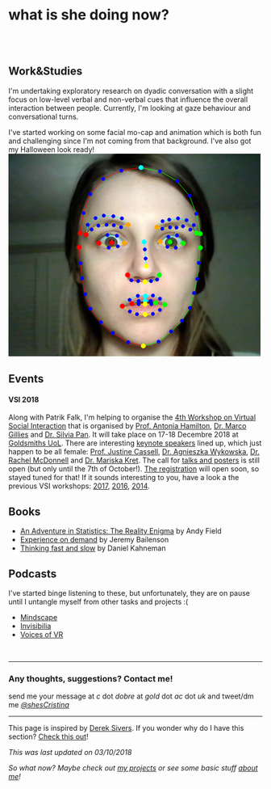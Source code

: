 # **what is she doing now?**
<br><br>
## Work&Studies

I'm undertaking exploratory research on dyadic conversation with a slight focus on low-level verbal and non-verbal cues that influence the overall interaction between people. Currently, I'm looking at gaze behaviour and conversational turns.

I've started working on some facial mo-cap and animation which is both fun and challenging since I'm not coming from that background. I've also got my Halloween look ready!
![spooky me](/assets/img/memarkers.PNG)

## Events 
#### VSI 2018
Along with Patrik Falk, I'm helping to organise the [4th Workshop on Virtual Social Interaction](https://sites.google.com/view/vsi2018/home) that is organised by [Prof. Antonia Hamilton](https://www.ucl.ac.uk/icn/research/research-groups/social-neuroscience), [Dr. Marco Gillies](https://www.doc.gold.ac.uk/~mas02mg/MarcoGillies/) and [Dr. Silvia Pan](https://sites.google.com/site/panxueni/). It will take place on 17-18 Decembre 2018 at [Goldsmiths UoL](https://www.gold.ac.uk). There are interesting [keynote speakers](https://sites.google.com/view/vsi2018/confirmed-speakers) lined up, which just happen to be all female: [Prof. Justine Cassell](http://www.justinecassell.com/), [Dr. Agnieszka Wykowska](https://www.iit.it/people/agnieszka-wykowska), [Dr. Rachel McDonnell](https://www.scss.tcd.ie/Rachel.McDonnell/) and [Dr. Mariska Kret](http://www.mariskakret.com/). 
The call for [talks and posters](https://sites.google.com/view/vsi2018/call-for-submissions)  is still open (but only until the 7th of October!). [The registration](https://sites.google.com/view/vsi2018/registration) will open soon, so stayed tuned for that!
If it sounds interesting to you, have a look a the previous VSI workshops: [2017](https://sites.google.com/view/vsi2017), [2016](https://sites.google.com/site/virtualsocialworkshop2016/), [2014](https://sites.google.com/site/virtualsocialworkshop/).


## Books

* [An Adventure in Statistics: The Reality Enigma](https://www.amazon.co.uk/Adventure-Statistics-Reality-Enigma/dp/1446210456/) by  Andy Field
* [Experience on demand](https://www.amazon.co.uk/Experience-Demand-Virtual-Reality-Works/dp/0393253694) by Jeremy Bailenson
* [Thinking fast and slow](https://www.amazon.co.uk/Thinking-Fast-Slow-Daniel-Kahneman/dp/0606275649) by  Daniel Kahneman


## Podcasts

I've started binge listening to these, but unfortunately, they are on pause until I untangle myself from other tasks and projects :( 
* [Mindscape](https://www.preposterousuniverse.com/podcast/2018/07/02/welcome-to-the-mindscape-podcast/)
* [Invisibilia](https://www.npr.org/invisibilia/)
* [Voices of VR](http://voicesofvr.com/)

<br>

---

### Any thoughts, suggestions? Contact me!
send me your message at *c* dot *dobre* at *gold* dot *ac* dot *uk* 
and tweet/dm me *[@shesCristina](https://twitter.com/shesCristina)*

---

This page is inspired by [Derek Sivers](https://sivers.org/).  If you wonder why do I have this section?  [Check this out](https://nownownow.com/about)! 

*This was last updated on 03/10/2018*

*So what now? Maybe check out [my projects](https://cristinadobre.github.io/projects.html) or see some basic stuff [about me](https://cristinadobre.github.io/)!*

